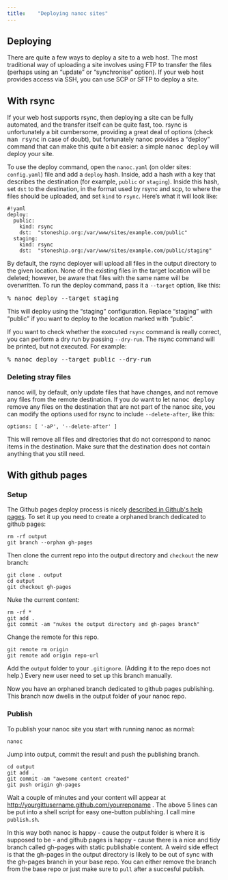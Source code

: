 ```yaml
---
title:    "Deploying nanoc sites"
---
```


Deploying
---------

There are quite a few ways to deploy a site to a web host. The most traditional way of uploading a site involves using FTP to transfer the files (perhaps using an “update” or “synchronise” option). If your web host provides access via SSH, you can use SCP or SFTP to deploy a site.

With rsync
----------

If your web host supports rsync, then deploying a site can be fully automated, and the transfer itself can be quite fast, too. rsync is unfortunately a bit cumbersome, providing a great deal of options (check <kbd>man rsync</kbd> in case of doubt), but fortunately nanoc provides a “deploy” command that can make this quite a bit easier: a simple <kbd>nanoc deploy</kbd> will deploy your site.

To use the deploy command, open the `nanoc.yaml` (on older sites: `config.yaml`) file and add a `deploy` hash. Inside, add a hash with a key that describes the destination (for example, `public` or `staging`). Inside this hash, set `dst` to the destination, in the format used by rsync and scp, to where the files should be uploaded, and set `kind` to `rsync`. Here’s what it will look like:

	#!yaml
	deploy:
	  public:
	    kind: rsync
	    dst:  "stoneship.org:/var/www/sites/example.com/public"
	  staging:
	    kind: rsync
	    dst:  "stoneship.org:/var/www/sites/example.com/public/staging"

By default, the rsync deployer will upload all files in the output directory to the given location. None of the existing files in the target location will be deleted; however, be aware that files with the same name will be overwritten. To run the deploy command, pass it a `--target` option, like this:

<pre title="Deploying"><span class="prompt">%</span> <kbd>nanoc deploy --target staging</kbd></pre>

This will deploy using the “staging” configuration. Replace “staging” with “public” if you want to deploy to the location marked with “public”.

If you want to check whether the executed `rsync` command is really correct, you can perform a dry run by passing `--dry-run`. The rsync command will be printed, but not executed. For example:

<pre title="Performing a dry run"><span class="prompt">%</span> <kbd>nanoc deploy --target public --dry-run</kbd></pre>

### Deleting stray files

nanoc will, by default, only update files that have changes, and not remove any files from the remote destination. If you _do_ want to let <kbd>nanoc deploy</kbd> remove any files on the destination that are not part of the nanoc site, you can modify the options used for rsync to include `--delete-after`, like this:

<pre title="Custom rsync options in the deployment configuration"><code class="language-yaml">options: [ '-aP', '--delete-after' ]</code></pre>

<div class="admonition caution">This will remove all files and directories that do not correspond to nanoc items in the destination. Make sure that the destination does not contain anything that you still need.</div>

With github pages
-----------------

### Setup

The Github pages deploy process is nicely [described in Github's help pages](https://help.github.com/articles/creating-project-pages-manually). To set it up you need to create a orphaned branch dedicated to github pages:

    rm -rf output
    git branch --orphan gh-pages

Then clone the current repo into the output directory and `checkout` the new branch:

    git clone . output
    cd output
    git checkout gh-pages

Nuke the current content:

    rm -rf *
    git add .
    git commit -am "nukes the output directory and gh-pages branch"

Change the remote for this repo.

    git remote rm origin
    git remote add origin repo-url 

Add the `output` folder to your `.gitignore`. (Adding it to the repo does not help.) Every new user need to set up this branch manually.

Now you have an orphaned branch dedicated to github pages publishing. This branch now dwells in the output folder of your nanoc repo.

### Publish

To publish your nanoc site you start with running nanoc as normal:

    nanoc

Jump into output, commit the result and push the publishing branch.

    cd output
    git add .
    git commit -am "awesome content created"
    git push origin gh-pages

Wait a couple of minutes and your content will appear at http://yourgittusername.github.com/yourreponame . The above 5 lines can be put into a shell script for easy one-button publishing. I call mine `publish.sh`.

In this way both nanoc is happy - cause the output folder is where it is supposed to be - and github pages is happy - cause there is a nice and tidy branch called gh-pages with static publishable content. A weird side effect is that the gh-pages in the output directory is likely to be out of sync with the gh-pages branch in your base repo. You can either remove the branch from the base repo or just make sure to `pull` after a succesful publish.

